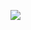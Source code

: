 ![](http://github-profile-summary-cards.vercel.app/api/cards/profile-details?username=Canon-K41&theme=transparent)
